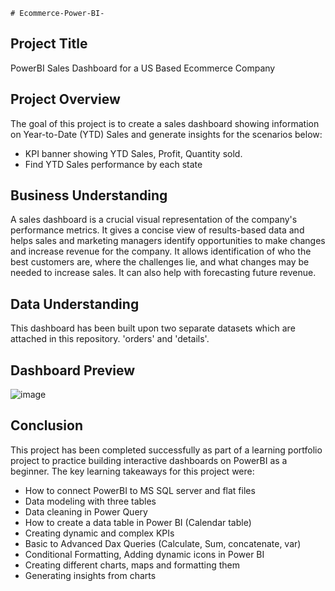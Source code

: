     # Ecommerce-Power-BI-

## Project Title
PowerBI Sales Dashboard for a US Based Ecommerce Company

## Project Overview 
The goal of this project is to create a sales dashboard showing information on Year-to-Date (YTD) Sales and generate insights for the scenarios below: 
 - KPI banner showing YTD Sales, Profit, Quantity sold.
 - Find YTD Sales performance by each state


## Business Understanding 
A sales dashboard is a crucial visual representation of the company's performance metrics. It gives a concise view of results-based data and helps sales and marketing managers identify opportunities to make changes and increase revenue for the company. It allows identification of who the best customers are, where the challenges lie, and what changes may be needed to increase sales. It can also help with forecasting future revenue. 

## Data Understanding 
This dashboard has been built upon two separate datasets which are attached in this repository. 'orders' and 'details'. 


## Dashboard Preview

![image](https://github.com/user-attachments/assets/cde1fe29-70fe-4f5b-b932-7f7577ab0412)


 ## Conclusion
This project has been completed successfully as part of a learning portfolio project to practice building interactive dashboards on PowerBI as a beginner. The key learning takeaways for this project were:
 - How to connect PowerBI to MS SQL server and flat files
 - Data modeling with three tables
 - Data cleaning in Power Query
 - How to create a data table in Power BI (Calendar table)
 - Creating dynamic and complex KPIs
 - Basic to Advanced Dax Queries (Calculate, Sum, concatenate, var)
 - Conditional Formatting, Adding dynamic icons in Power BI
 - Creating different charts, maps and formatting them
 - Generating insights from charts
